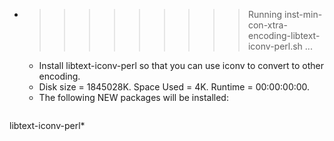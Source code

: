 * >>>>>>>>> Running inst-min-con-xtra-encoding-libtext-iconv-perl.sh ...
  * Install libtext-iconv-perl so that you can use iconv to convert to other encoding.
  * Disk size = 1845028K. Space Used = 4K. Runtime = 00:00:00:00.
  * The following NEW packages will be installed:
  ```bash
libtext-iconv-perl*
  ```
